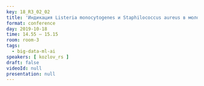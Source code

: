 ```yaml
---
key: 18_R3_02_02
title: 'Индикация Listeria monocytogenes и Staphilococcus aureus в молоке'
format: conference
day: 2019-10-18
time: 14.55 – 15.15
room: room-3
tags:
  - big-data-ml-ai
speakers: [ kozlov_rs ]
draft: false
videoId: null
presentation: null
---
```

